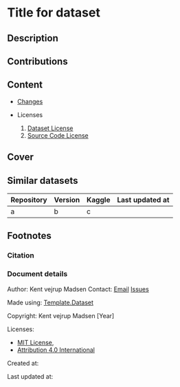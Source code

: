 # Title for dataset

## Description

## Contributions


## Content
* [Changes](changelog.md)

* Licenses
    1. [Dataset License](License.md)
    2. [Source Code License](sourcecode_license.md)


## Cover


## Similar datasets
| Repository | Version | Kaggle | Last updated at |
|------------|---------|--------|-----------------|
| a          | b       | c      |                 |


## Footnotes
### Citation


### Document details
Author: Kent vejrup Madsen
Contact: [Email](mailTo:Kent.vejrup.madsen@designermadsen.dk)
[Issues](.)

Made using: [Template.Dataset](https://github.com/KentVejrupMadsen/template.dataset)

Copyright: Kent vejrup Madsen [Year]

Licenses:
* [MIT License](.),
* [Attribution 4.0 International](link)

Created at:

Last updated at:
